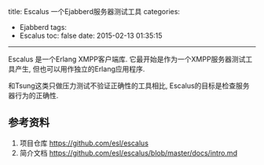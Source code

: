 title: Escalus 一个Ejabberd服务器测试工具
categories:
  - Ejabberd
tags:
  - Escalus
toc: false
date: 2015-02-13 01:35:15
---

Escalus 是一个Erlang XMPP客户端库. 它最开始是作为一个XMPP服务器测试工具产生, 但也可以用作独立的Erlang应用程序.

和Tsung这类只做压力测试不验证正确性的工具相比, Escalus的目标是检查服务器行为的正确性.


## 参考资料

1. 项目仓库
https://github.com/esl/escalus
2. 简介文档
https://github.com/esl/escalus/blob/master/docs/intro.md